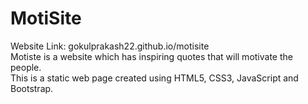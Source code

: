 # MotiSite
Website Link: gokulprakash22.github.io/motisite<br>
Motiste is a website which has inspiring quotes that will motivate the people.<br>
This is a static web page created using HTML5, CSS3, JavaScript and Bootstrap. 
